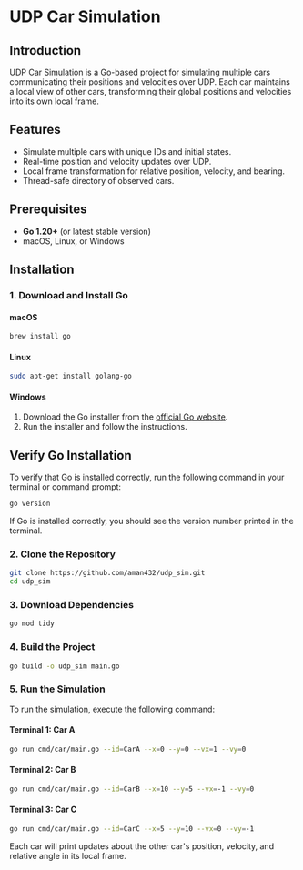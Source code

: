 # UDP Car Simulation

## Introduction

UDP Car Simulation is a Go-based project for simulating multiple cars communicating their positions and velocities over UDP. Each car maintains a local view of other cars, transforming their global positions and velocities into its own local frame. 

## Features

- Simulate multiple cars with unique IDs and initial states.
- Real-time position and velocity updates over UDP.
- Local frame transformation for relative position, velocity, and bearing.
- Thread-safe directory of observed cars.

## Prerequisites

- **Go 1.20+** (or latest stable version)
- macOS, Linux, or Windows

## Installation

### 1. Download and Install Go

#### macOS

```sh
brew install go
```

#### Linux

```sh
sudo apt-get install golang-go
```

#### Windows
1. Download the Go installer from the [official Go website](https://golang.org/dl/).
2. Run the installer and follow the instructions.

## Verify Go Installation
To verify that Go is installed correctly, run the following command in your terminal or command prompt:

```sh
go version
```
If Go is installed correctly, you should see the version number printed in the terminal.

### 2. Clone the Repository

```sh
git clone https://github.com/aman432/udp_sim.git
cd udp_sim
```
### 3. Download Dependencies
```sh
go mod tidy
```
### 4. Build the Project

```sh
go build -o udp_sim main.go
```

### 5. Run the Simulation
To run the simulation, execute the following command:
#### Terminal 1: Car A
```sh
go run cmd/car/main.go --id=CarA --x=0 --y=0 --vx=1 --vy=0
```
#### Terminal 2: Car B
```sh
go run cmd/car/main.go --id=CarB --x=10 --y=5 --vx=-1 --vy=0
```
#### Terminal 3: Car C
```sh
go run cmd/car/main.go --id=CarC --x=5 --y=10 --vx=0 --vy=-1
```

Each car will print updates about the other car's position, velocity, and relative angle in its local frame.

